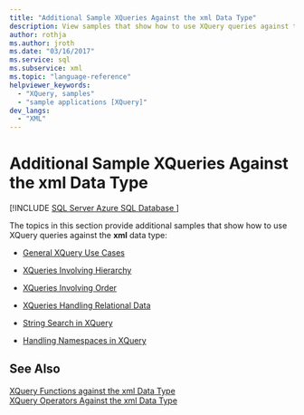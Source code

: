 ```yaml
---
title: "Additional Sample XQueries Against the xml Data Type"
description: View samples that show how to use XQuery queries against the xml data type.
author: rothja
ms.author: jroth
ms.date: "03/16/2017"
ms.service: sql
ms.subservice: xml
ms.topic: "language-reference"
helpviewer_keywords:
  - "XQuery, samples"
  - "sample applications [XQuery]"
dev_langs:
  - "XML"
---
```

# Additional Sample XQueries Against the xml Data Type
[!INCLUDE [SQL Server Azure SQL Database ](../includes/applies-to-version/sqlserver.md)]

  The topics in this section provide additional samples that show how to use XQuery queries against the **xml** data type:  
  
-   [General XQuery Use Cases](../xquery/general-xquery-use-cases.md)  
  
-   [XQueries Involving Hierarchy](../xquery/xqueries-involving-hierarchy.md)  
  
-   [XQueries Involving Order](../xquery/xqueries-involving-order.md)  
  
-   [XQueries Handling Relational Data](../xquery/xqueries-handling-relational-data.md)  
  
-   [String Search in XQuery](../xquery/string-search-in-xquery.md)  
  
-   [Handling Namespaces in XQuery](../xquery/handling-namespaces-in-xquery.md)  
  
## See Also  
 [XQuery Functions against the xml Data Type](../xquery/xquery-functions-against-the-xml-data-type.md)   
 [XQuery Operators Against the xml Data Type](../xquery/xquery-operators-against-the-xml-data-type.md)  
  
  
